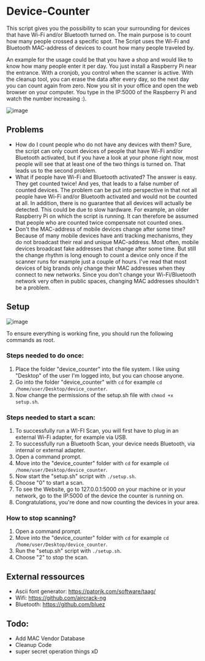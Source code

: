 # Device-Counter
This script gives you the possibility to scan your surrounding for devices that have Wi-Fi and/or Bluetooth turned on. The main purpose is to count how many people crossed a specific spot. The Script uses the Wi-Fi and Bluetooth MAC-address of devices to count how many people traveled by.

An example for the usage could be that you have a shop and would like to know how many people enter it per day. You just install a Raspberry Pi near the entrance. With a cronjob, you control when the scanner is active. With the cleanup tool, you can erase the data after every day, so the next day you can count again from zero.
Now you sit in your office and open the web browser on your computer. You type in the IP:5000 of the Raspberry Pi and watch the number increasing :).

![image](https://user-images.githubusercontent.com/74843899/174181705-dc685ad0-d937-4f64-bbe0-cefa2b7292ad.png)

## Problems
* How do I count people who do not have any devices with them? Sure, the script can only count devices of people that have Wi-Fi and/or Bluetooth activated, but if you have a look at your phone right now, most people will see that at least one of the two things is turned on. That leads us to the second problem. 
* What if people have Wi-Fi and Bluetooth activated? The answer is easy. They get counted twice! And yes, that leads to a false number of counted devices. The problem can be put into perspective in that not all people have Wi-Fi and/or Bluetooth activated and would not be counted at all. In addition, there is no guarantee that all devices will actually be detected. This could be due to slow hardware. For example, an older Raspberry Pi on which the script is running. It can therefore be assumed that people who are counted twice compensate not counted ones.
* Don't the MAC-address of mobile devices change after some time? Because of many mobile devices have anti tracking mechanisms, they do not broadcast their real and unique MAC-address. Most often, mobile devices broadcast fake addresses that change after some time. But still the change rhythm is long enough to count a device only once if the scanner runs for example just a couple of hours. I've read that most devices of big brands only change their MAC addresses when they connect to new networks. Since you don't change your Wi-Fi/Bluetooth network very often in public spaces, changing MAC addresses shouldn't be a problem.

## Setup
![image](https://user-images.githubusercontent.com/74843899/194719421-3fe51715-c2d6-4c84-b63f-b1a29a73233a.png)

To ensure everything is working fine, you should run the following commands as root.
### Steps needed to do once:
1) Place the folder "device_counter" into the file system. I like using "Desktop" of the user I'm logged into, but you can choose anyone.
2) Go into the folder "device_counter" with `cd` for example `cd /home/user/Desktop/device_counter`.
3) Now change the permissions of the setup.sh file with `chmod +x setup.sh`.

### Steps needed to start a scan:
1) To successfully run a WI-FI Scan, you will first have to plug in an external Wi-Fi adapter, for example via USB.
2) To successfully run a Bluetooth Scan, your device needs Bluetooth, via internal or external adapter.
3) Open a command prompt.
4) Move into the "device_counter" folder with `cd` for example `cd /home/user/Desktop/device_counter`.
5) Now start the "setup.sh" script with `./setup.sh`.
6) Choose "0" to start a scan.
7) To see the Website, go to 127.0.0.1:5000 on your machine or in your network, go to the IP:5000 of the device the counter is running on.
11) Congratulations, you're done and now counting the devices in your area.

### How to stop scanning?
1) Open a command prompt.
2) Move into the "device_counter" folder with `cd` for example `cd /home/user/Desktop/device_counter`.
3) Run the "setup.sh" script with `./setup.sh`.
4) Choose "2" to stop the scan.

## External ressources
* Ascii font generator: https://patorjk.com/software/taag/
* Wifi: https://github.com/aircrack-ng
* Bluetooth: https://github.com/bluez

## Todo:
* Add MAC Vendor Database
* Cleanup Code
* super secret operation things xD 

